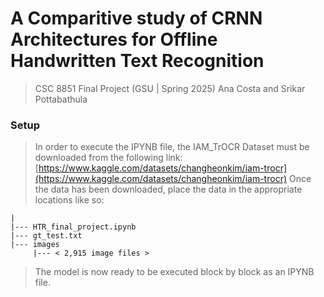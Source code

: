# A Comparitive study of CRNN Architectures for Offline Handwritten Text Recognition

> CSC 8851 Final Project (GSU | Spring 2025)
> Ana Costa and Srikar Pottabathula

### Setup
> In order to execute the IPYNB file, the IAM_TrOCR Dataset must be downloaded from the following link:
> [https://www.kaggle.com/datasets/changheonkim/iam-trocr](https://www.kaggle.com/datasets/changheonkim/iam-trocr)
> Once the data has been downloaded, place the data in the appropriate locations like so:
```
|
|--- HTR_final_project.ipynb
|--- gt_test.txt
|--- images
     |--- < 2,915 image files >
```
> The model is now ready to be executed block by block as an IPYNB file.
